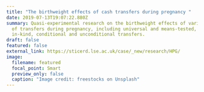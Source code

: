```yaml
---
title: "The birthweight effects of cash transfers during pregnancy "
date: 2019-07-13T19:07:22.880Z
summary: Quasi-experimental research on the birthweight effects of various types
  of transfers during pregnancy, including universal and means-tested, cash and
  in-kind, conditional and unconditional transfers.
draft: false
featured: false
external_link: https://sticerd.lse.ac.uk/case/_new/research/HPG/
image:
  filename: featured
  focal_point: Smart
  preview_only: false
  caption: "Image credit: freestocks on Unsplash"
---
```

